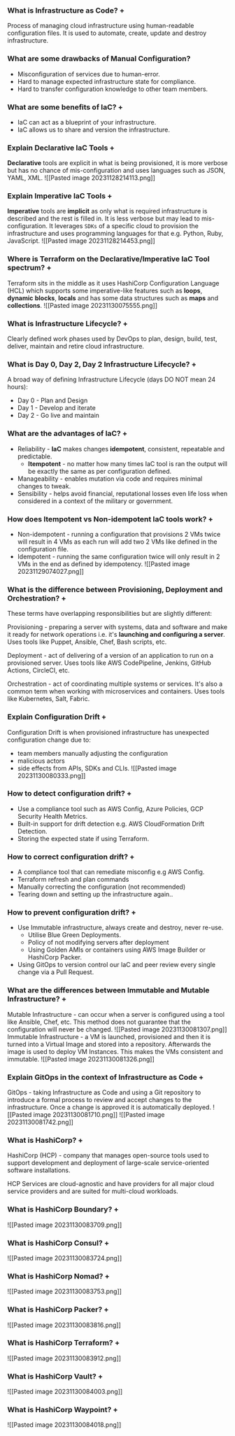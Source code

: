 ### What is Infrastructure as Code? +
Process of managing cloud infrastructure using human-readable configuration files. It is used to automate, create, update and destroy infrastructure.
### What are some drawbacks of Manual Configuration?
* Misconfiguration of services due to human-error.
* Hard to manage expected infrastructure state for compliance.
* Hard to transfer configuration knowledge to other team members.
### What are some benefits of IaC? +
* IaC can act as a blueprint of your infrastructure.
* IaC allows us to share and version the infrastructure.
### Explain Declarative IaC Tools +
**Declarative** tools are explicit in what is being provisioned, it is more verbose but has no chance of mis-configuration and uses languages such as JSON, YAML, XML.
![[Pasted image 20231128214113.png]]
### Explain Imperative IaC Tools +
**Imperative** tools are **implicit** as only what is required infrastructure is described and the rest is filled in. It is less verbose but may lead to mis-configuration. It leverages `SDKs` of a specific cloud to provision the infrastructure and uses programming languages for that e.g. Python, Ruby, JavaScript.
![[Pasted image 20231128214453.png]]

### Where is Terraform on the Declarative/Imperative IaC Tool spectrum? +
Terraform sits in the middle as it uses HashiCorp Configuration Language (HCL) which supports some imperative-like features such as **loops**, **dynamic** **blocks**, **locals** and has some data structures such as **maps** and **collections**.
![[Pasted image 20231130075555.png]]
### What is Infrastructure Lifecycle? +
Clearly defined work phases used by DevOps to plan, design, build, test, deliver, maintain and retire cloud infrastructure.
### What is Day 0, Day 2, Day 2 Infrastructure Lifecycle? +
A broad way of defining Infrastructure Lifecycle (days DO NOT mean 24 hours):
* Day 0 - Plan and Design
* Day 1 - Develop and iterate
* Day 2 - Go live and maintain
### What are the advantages of IaC? +
* Reliability - **IaC** makes changes **idempotent**, consistent, repeatable and predictable.
	* **Itempotent** - no matter how many times IaC tool is ran the output will be exactly the same as per configuration defined.
* Manageability - enables mutation via code and requires minimal changes to tweak.
* Sensibility - helps avoid financial, reputational losses even life loss when considered in a context of the military or government.
### How does Itempotent vs Non-idempotent IaC tools work? +
* Non-idempotent - running a configuration that provisions 2 VMs twice will result in 4 VMs as each run will add two 2 VMs like defined in the configuration file.
* Idempotent - running the same configuration twice will only result in 2 VMs in the end as defined by idempotency.
![[Pasted image 20231129074027.png]]

### What is the difference between Provisioning, Deployment and Orchestration? +
These terms have overlapping responsibilities but are slightly different:

Provisioning - preparing a server with systems, data and software and make it ready for network operations i.e. it's **launching and configuring a server**. Uses tools like Puppet, Ansible, Chef, Bash scripts, etc.

Deployment - act of delivering of a version of an application to run on a provisioned server. Uses tools like AWS CodePipeline, Jenkins, GitHub Actions, CircleCI, etc.

Orchestration - act of coordinating multiple systems or services. It's also a common term when working with microservices and containers. Uses tools like Kubernetes, Salt, Fabric.

### Explain Configuration Drift +
Configuration Drift is when provisioned infrastructure has unexpected configuration change due to:
* team members manually adjusting the configuration
* malicious actors
* side effects from APIs, SDKs and CLIs.
![[Pasted image 20231130080333.png]]

### How to detect configuration drift? +
* Use a compliance tool such as AWS Config, Azure Policies, GCP Security Health Metrics.
* Built-in support for drift detection e.g. AWS CloudFormation Drift Detection.
* Storing the expected state if using Terraform.
### How to correct configuration drift? +
* A compliance tool that can remediate misconfig e.g AWS Config.
* Terraform refresh and plan commands
* Manually correcting the configuration (not recommended)
* Tearing down and setting up the infrastructure again..
### How to prevent configuration drift? +
* Use Immutable infrastructure, always create and destroy, never re-use.
	* Utilise Blue Green Deployments.
	* Policy of not modifying servers after deployment
	* Using Golden AMIs or containers using AWS Image Builder or HashiCorp Packer.
* Using GitOps to version control our IaC and peer review every single change via a Pull Request.
### What are the differences between Immutable and Mutable Infrastructure? +

Mutable Infrastructure - can occur when a server is configured using a tool like Ansible, Chef, etc. This method does not guarantee that the configuration will never be changed.
![[Pasted image 20231130081307.png]]
Immutable Infrastructure - a VM is launched, provisioned and then it is turned into a Virtual Image and stored into a repository. Afterwards the image is used to deploy VM Instances. This makes the VMs consistent and immutable.
![[Pasted image 20231130081326.png]]
### Explain GitOps in the context of Infrastructure as Code +
GitOps - taking Infrastructure as Code and using a Git repository to introduce a formal process to review and accept changes to the infrastructure. Once a change is approved it is automatically deployed.
![[Pasted image 20231130081710.png]]
![[Pasted image 20231130081742.png]]

### What is HashiCorp? +
HashiCorp (HCP) - company that manages open-source tools used to support development and deployment of large-scale service-oriented software installations.

HCP Services are cloud-agnostic and have providers for all major cloud service providers and are suited for multi-cloud workloads.
### What is HashiCorp Boundary? +
![[Pasted image 20231130083709.png]]
### What is HashiCorp Consul? +
![[Pasted image 20231130083724.png]]
### What is HashiCorp Nomad? +
![[Pasted image 20231130083753.png]]
### What is HashiCorp Packer? +
![[Pasted image 20231130083816.png]]
### What is HashiCorp Terraform? +
![[Pasted image 20231130083912.png]]
### What is HashiCorp Vault? +
![[Pasted image 20231130084003.png]]
### What is HashiCorp Waypoint? +
![[Pasted image 20231130084018.png]]


